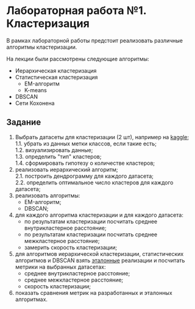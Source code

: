 # Лабораторная работа №1. Кластеризация

В рамках лабораторной работы предстоит реализовать различные алгоритмы кластеризации.

На лекции были рассмотрены следующие алгоритмы:
* Иерархическая кластеризация
* Статистическая кластеризация
  * EM-алгоритм
  * K-means
* DBSCAN
* Сети Кохонена

## Задание

1. Выбрать датасеты для кластеризации (2 шт), например на [kaggle](https://www.kaggle.com/datasets?&tags=13304-Clustering);\
    1.1. убрать из данных метки классов, если такие есть;\
    1.2. визуализировать данные;\
    1.3. определить "тип" кластеров;\
    1.4. сформировать гипотезу о количестве кластеров;
2. реализовать иерархический алгоритм;\
    2.1. построить дендрограмму для каждого датасета;\
    2.2. определить оптимальное число кластеров для каждого датасета;
3. реализовать алгоритмы:
   * EM-алгоритм;
   * DBSCAN;
4. для каждого алгоритма кластеризации и для каждого датасета:
   * по результатам кластеризации посчитать среднее внутрикластерное расстояние;
   * по результатам кластеризации посчитать среднее межкластерное расстояние;
   * замерить скорость кластеризации;
5. для алгоритмов иерархической кластеризации, статистических алгоритмов и DBSCAN взять [эталонные](https://scikit-learn.org/stable/) реализации и посчитать метрики на выбранных датасетах:
   * среднее внутрикластерное расстояние;
   * среднее межкластерное расстояние;
   * скорость кластеризации;
6. показать сравнения метрик на разработанных и эталонных алгоритмах.

